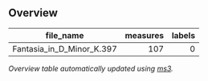 

## Overview
|        file_name        |measures|labels|
|-------------------------|-------:|-----:|
|Fantasia_in_D_Minor_K.397|     107|     0|


*Overview table automatically updated using [ms3](https://ms3.readthedocs.io/).*
